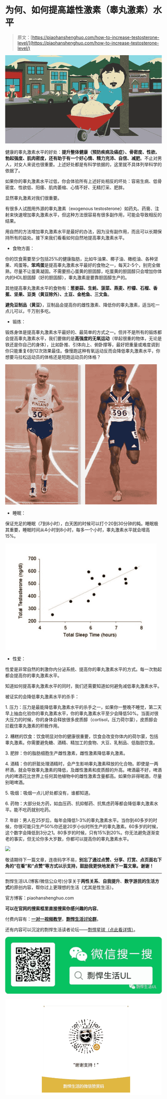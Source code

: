 # 为何、如何提高雄性激素（睾丸激素）水平

> 原文：[https://piaohanshenghuo.com/how-to-increase-testosterone-level/](https://piaohanshenghuo.com/how-to-increase-testosterone-level/)

![](img/c2b8480e6b472d3b299aa131fdfe8f8b.png)



健康的睾丸激素水平的好处：**提升整体健康（预防疾病及癌症）、骨密度、性欲、勃起强度、肌肉密度，还有助于有一个好心情、精力充沛、自信、减肥**。不止对男人，对女人来说也很重要。上述好处都是有科学依据的，这里就不具体列举科学的依据了。

如果你的睾丸激素水平过低，你会体验所有上述好处相反的坏处：容易生病、低骨密度、性欲低、阳痿、肌肉萎缩、心情不好、无精打采、肥胖。

显然睾丸激素对我们很重要。

有很多人试图用外源的睾丸激素（exogenous testosterone）如药丸、药膏、注射来快速增加睾丸激素水平，但这种方法很容易有很多副作用，可能会导致相反的结果。

用自然的方法增加睾丸激素水平是最好的办法，因为没有副作用，而且可以长期保持所有的益处。接下来我们看看如何自然地提高睾丸激素水平。

*   食物方面：

你的饮食需要至少包括25%的健康脂肪，比如牛油果、椰子油、橄榄油、各种坚果、鸡蛋等。**笨鸡蛋**是提高睾丸激素水平最好的食物之一，每天2-5个，别完全做熟，尽量不让蛋黄凝固。不需要担心蛋黄的胆固醇，吃蛋黄的胆固醇只会增加你体内的HDL胆固醇（好的胆固醇），睾丸激素是要靠胆固醇生产的。

其他提高睾丸激素水平的食物有：**葱姜蒜、生蚝、菠菜、燕麦、柠檬、石榴、香蕉、坚果、豆类（黄豆除外）、土豆、金枪鱼、三文鱼**。

**避免豆制品（黄豆）**，豆制品会提高你的雌性激素、降低你的睾丸激素，适当吃一点儿可以，千万别多吃。

*   锻炼：

锻炼身体是提高睾丸激素水平最好的、最简单的方式之一。但并不是所有的锻炼都会提高睾丸激素水平，我们要做的是**高强度的无氧运动**（举起很重的物体，无论是铁还是你自己的身体），比如卧推、引体向上、俯卧撑等，最好把重量或难度调到你只能重复6到12次效果最佳。像慢跑这种有氧运动反而会降低睾丸激素水平，你想要马拉松运动员的体格还是短跑运动员的体格？

![](img/06e3641ab98fe4b4f94c6968dcc23917.png)



*   睡眠：

保证充足的睡眠（7到8小时），白天困的时候可以打个20到30分钟的盹。睡眠极其重要，睡眠时间从4小时到8小时，每多一个小时，睾丸激素水平就会增高15%。

![](img/6cef6f68d8a39046882cf74931a0ef3c.png)



*   性爱：

性爱是非常自然的刺激你内分泌系统、提高你的睾丸激素水平的方式。每一次勃起都会提高你的睾丸激素水平。

知道如何提高睾丸激素水平的同时，我们还需要知道如何避免减低睾丸激素水平。

被证实的会降低睾丸激素水平的杀手：

1. 压力：压力是最能降低睾丸激素水平的杀手之一，如果你一整晚不睡觉，第二天早上抽血化验你的睾丸激素水平，你的睾丸激素水平至少会降低50%。当面对很大压力的时候，你的身体会释放很多皮质醇（cortisol，压力荷尔蒙），皮质醇会拦截住睾丸激素的积极作用。

2\. 糟糕的饮食：饮食明显对你的健康很重要，饮食会改变你体内的荷尔蒙，包括睾丸激素。你需要避免糖、酒精、精加工的食物、大豆、乳制品、低脂肪饮食。

3. 肥胖：你的脂肪细胞生产雌性激素，雌性激素降低睾丸激素。

4\. 酒精：你的肝脏处理酒精时，会产生影响睾丸激素释放的化合物。即使是一两杯酒，就会导致睾丸激素的降低，及雌性激素和皮质醇的升高。啤酒最不好，啤酒内的啤酒花比世界上任何其他植物中的雌性激素含量都高。如果你非得喝酒，尽量别喝啤酒。

5\. 吸烟：吸烟一点儿好处都没有，谁都知道。

6\. 药物：大部分处方药，如血压药、抗抑郁药、抗焦虑药等都会降低睾丸激素水平。能不吃药就别吃药。

7\. 年龄：男人在25岁后，每年会降低1-3%的睾丸激素水平。当你到40多岁的时候，你很可能只生产50%你还是20岁小伙时所生产的睾丸激素。60多岁的时候，这个数字会降低到3分之1。80多岁的时候，只有15%到20%。你无法避免逐渐变老的事实，但无论你多大岁数，你都可以提高你的睾丸激素水平。

![](img/538ce0f6f71295e5928739c8eee8bd72.png)



敬请期待下一篇文章，连夜码字不易，**别忘了通过点赞、分享、打赏、点页面右下角的“在看”和“点赞”等方式以示支持，鼓励我更快地发表下一篇文章。谢谢！**

* * *

剽悍生活UL(博客/微信公众号)分享关于**两性关系**、**自我提升**、**数字游民的生活方式**的原创内容，帮你过上更理想的生活（尤其是性生活）。

官方博客：piaohanshenghuo.com

**可以在官网的搜索框里直接搜索你感兴趣的内容**。

付费内容有：[**一对一视频教学**](https://mp.weixin.qq.com/s?__biz=MzU5NDgxNjI2Nw==&mid=2247485005&idx=3&sn=90921756abbf4f2d3df570a34d4412c0&chksm=fe7a3a29c90db33fa3d31a082f139f3b0a13062b3d594469aad53918a4d84fce706e2e29a9d1&scene=21#wechat_redirect)，[**剽悍生活讨论群**](https://mp.weixin.qq.com/s?__biz=MzU5NDgxNjI2Nw==&mid=2247484865&idx=1&sn=77c36b4014d6c1948879043442f768cf&chksm=fe7a39a5c90db0b39ebff280e3b8b406d41d45b546e8bc22c977a3a9a56ff7256d53e8bf5793&scene=21#wechat_redirect)。

还有内容可以沉淀的剽悍生活读者论坛——[剽悍星球（点此看详情）](https://mp.weixin.qq.com/s?__biz=MzU5NDgxNjI2Nw==&mid=2247484958&idx=1&sn=6873fdf5968922b143e9fe93901ed8ce&chksm=fe7a3a7ac90db36ce1a6ba7f337d7d857342c1904c8605480ad2b5050a2eb9b519e36c09be6e&scene=21#wechat_redirect)。

![为什么我认为比特币很有价值](img/316191c97346335b59c3bc6381596e93.png "为什么我认为比特币很有价值")



![](img/48a213915b598d48c51d7cbc5ebeaa6c.png)

